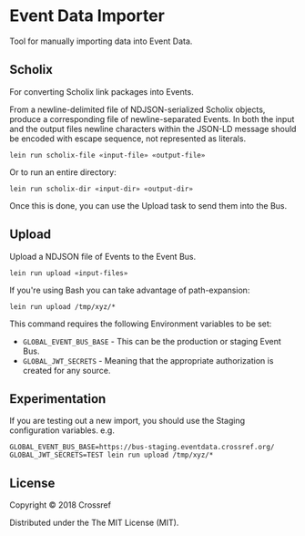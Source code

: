 # Event Data Importer

Tool for manually importing data into Event Data. 

## Scholix

For converting Scholix link packages into Events.

From a newline-delimited file of NDJSON-serialized Scholix objects, produce a corresponding file of newline-separated Events. In both the input and the output files newline characters within the JSON-LD message should be encoded with escape sequence, not represented as literals.

    lein run scholix-file «input-file» «output-file»

Or to run an entire directory:

    lein run scholix-dir «input-dir» «output-dir»

Once this is done, you can use the Upload task to send them into the Bus.

## Upload

Upload a NDJSON file of Events to the Event Bus. 

    lein run upload «input-files»
    
If you're using Bash you can take advantage of path-expansion:

    lein run upload /tmp/xyz/*

This command requires the following Environment variables to be set:

 - `GLOBAL_EVENT_BUS_BASE` - This can be the production or staging Event Bus.
 - `GLOBAL_JWT_SECRETS` - Meaning that the appropriate authorization is created for any source. 
 
## Experimentation

If you are testing out a new import, you should use the Staging configuration variables. e.g.

    GLOBAL_EVENT_BUS_BASE=https://bus-staging.eventdata.crossref.org/ GLOBAL_JWT_SECRETS=TEST lein run upload /tmp/xyz/*

## License

Copyright © 2018 Crossref

Distributed under the The MIT License (MIT).
